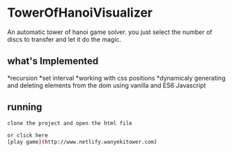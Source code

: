 # TowerOfHanoiVisualizer

An automatic tower of hanoi game solver.
you just select the number of discs to transfer and let it do the magic.

## what's Implemented
*recursion 
*set interval
*working with css positions
*dynamicaly generating and deleting elements from the dom using vanilla and ES6 Javascript

## running
```bash
clone the project and open the html file

or click here
[play game](http://www.netlify.wanyekitower.com)

```
